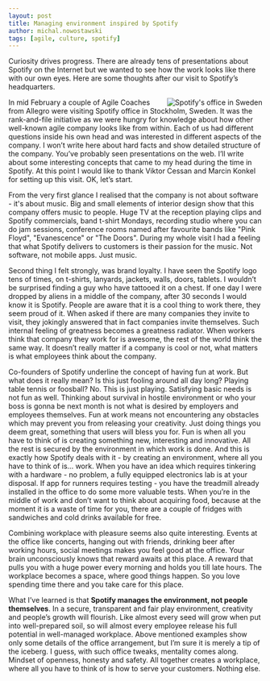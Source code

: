 ```yaml
---
layout: post
title: Managing environment inspired by Spotify
author: michal.nowostawski
tags: [agile, culture, spotify]
---
```


Curiosity drives progress. There are already tens of presentations about Spotify on the Internet
but we wanted to see how the work looks like there with our own eyes. Here are some thoughts after
our visit to Spotify’s headquarters.

<img src="http://allegro.tech/img/articles/2016-03-02-managing-environment-spotify/spotify.png"
alt="Spotify's office in Sweden" style="float: right;"/>

In mid February a couple of Agile Coaches from Allegro were visiting Spotify office in Stockholm,
Sweden. It was the rank-and-file initiative as we were hungry for knowledge about how other well-known
agile company looks like from within. Each of us had different questions inside his own head and was
interested in different aspects of the company. I won’t write here about hard facts and show detailed
structure of the company. You’ve probably seen presentations on the web. I’ll write about some interesting
concepts that came to my head during the time in Spotify. At this point I would like to thank Viktor Cessan
and Marcin Konkel for setting up this visit. OK, let’s start.

From the very first glance I realised that the company is not about software - it's about music. Big and
small elements of interior design show that this company offers music to people. Huge TV at the reception
playing clips and Spotify commercials, band t-shirt Mondays, recording studio where you can do jam sessions,
conference rooms named after favourite bands like "Pink Floyd", "Evanescence" or "The Doors". During my whole
visit I had a feeling that what Spotify delivers to customers is their passion for the music. Not software,
not mobile apps. Just music.

Second thing I felt strongly, was brand loyalty. I have seen the Spotify logo tens of times, on t-shirts,
lanyards, jackets, walls, doors, tablets. I wouldn’t be surprised finding a guy who have tattooed it on a chest.
If one day I were dropped by aliens in a middle of the company, after 30 seconds I would know it is Spotify.
People are aware that it is a cool thing to work there, they seem proud of it. When asked if there are many
companies they invite to visit, they jokingly answered that in fact companies invite themselves. Such internal
feeling of greatness becomes a greatness radiator. When workers think that company they work for is awesome, the
rest of the world think the same way. It doesn’t really matter if a company is cool or not, what matters is what
employees think about the company.

Co-founders of Spotify underline the concept of having fun at work. But what does it really mean? Is this just
fooling around all day long? Playing table tennis or foosball? No. This is just playing. Satisfying basic needs
is not fun as well. Thinking about survival in hostile environment or who your boss is gonna be next month is not
what is desired by employers and employees themselves. Fun at work means not encountering any obstacles which may
prevent you from releasing your creativity. Just doing things you deem great, something that users will bless you
for. Fun is when all you have to think of is creating something new, interesting and innovative. All the rest is
secured by the environment in which work is done. And this is exactly how Spotify deals with it - by creating an
environment, where all you have to think of is... work. When you have an idea which requires tinkering with a
hardware - no problem, a fully equipped electronics lab is at your disposal. If app for runners requires
testing - you have the treadmill already installed in the office to do some more valuable tests. When you’re in
the middle of work and don’t want to think about acquiring food, because at the moment it is a waste of time for
you, there are a couple of fridges with sandwiches and cold drinks available for free.

Combining workplace with pleasure seems also quite interesting. Events at the office like concerts, hanging out
with friends, drinking beer after working hours, social meetings makes you feel good at the office. Your brain
unconsciously knows that reward awaits at this place. A reward that pulls you with a huge power every morning and
holds you till late hours. The workplace becomes a space, where good things happen. So you love spending time there
and you take care for this place.

What I’ve learned is that **Spotify manages the environment, not people themselves**. In a secure, transparent and fair
play environment, creativity and people’s growth will flourish. Like almost every seed will grow when put into
well-prepared soil, so will almost every employee release his full potential in well-managed workplace. Above
mentioned examples show only some details of the office arrangement, but I’m sure it is merely a tip of the iceberg.
I guess, with such office tweaks, mentality comes along. Mindset of openness, honesty and safety. All together
creates a workplace, where all you have to think of is how to serve your customers. Nothing else.
